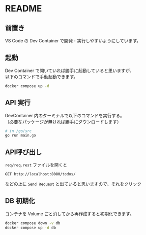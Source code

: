 # README

## 前置き

VS Code の Dev Container で開発・実行しやすいようにしています。  

## 起動

Dev Container で開いていれば勝手に起動していると思いますが、  
以下のコマンドで手動起動できます。

```bash
docker compose up -d
```

## API 実行

DevContainer 内のターミナルで以下のコマンドを実行する。  
（必要なパッケージが無ければ勝手にダウンロードします）

```bash
# in /go/src
go run main.go
```

## API呼び出し

`req/req.rest` ファイルを開くと
```
GET http://localhost:8080/todos/
```

などの上に `Send Request` と出ていると思いますので、それをクリック

## DB 初期化

コンテナを Volume ごと消してから再作成すると初期化できます。

```bash
docker compose down -v db
docker compose up -d db
```